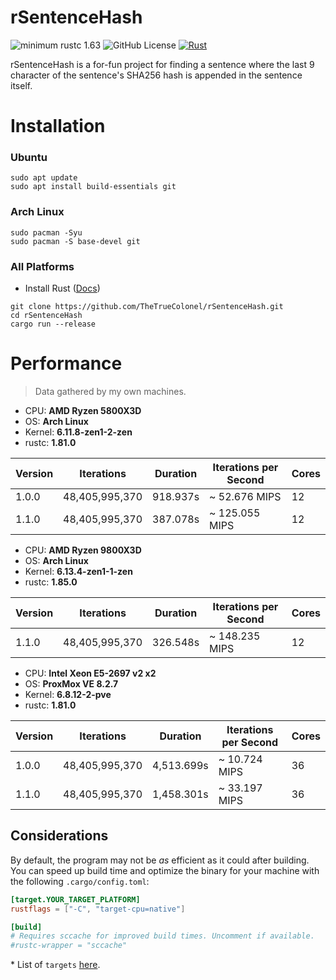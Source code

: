 # rSentenceHash

![minimum rustc 1.63](https://img.shields.io/badge/rustc-1.63+-red.svg)
![GitHub License](https://img.shields.io/github/license/thetruecolonel/rSentenceHash)
[![Rust](https://github.com/TheTrueColonel/rSentenceHash/actions/workflows/build.yml/badge.svg?branch=main)](https://github.com/TheTrueColonel/rSentenceHash/actions/workflows/build.yml)

rSentenceHash is a for-fun project for finding a sentence where the last 9 character of the sentence's SHA256 hash
is appended in the sentence itself.

# Installation

### Ubuntu

```shell
sudo apt update
sudo apt install build-essentials git
```

### Arch Linux

```shell
sudo pacman -Syu
sudo pacman -S base-devel git
```

### All Platforms

- Install Rust ([Docs][rust-install])

```shell
git clone https://github.com/TheTrueColonel/rSentenceHash.git
cd rSentenceHash
cargo run --release
```

# Performance

> Data gathered by my own machines.

- CPU: **AMD Ryzen 5800X3D**
- OS: **Arch Linux**
- Kernel: **6.11.8-zen1-2-zen**
- rustc: **1.81.0**

| Version | Iterations     | Duration | Iterations per Second | Cores |
|---------|----------------|----------|-----------------------|-------|
| 1.0.0   | 48,405,995,370 | 918.937s | ~ 52.676 MIPS         | 12    |
| 1.1.0   | 48,405,995,370 | 387.078s | ~ 125.055 MIPS        | 12    |

- CPU: **AMD Ryzen 9800X3D**
- OS: **Arch Linux**
- Kernel: **6.13.4-zen1-1-zen**
- rustc: **1.85.0**

| Version | Iterations     | Duration | Iterations per Second | Cores |
|---------|----------------|----------|-----------------------|-------|
| 1.1.0   | 48,405,995,370 | 326.548s | ~ 148.235 MIPS        | 12    |


- CPU: **Intel Xeon E5-2697 v2 x2**
- OS: **ProxMox VE 8.2.7**
- Kernel: **6.8.12-2-pve**
- rustc: **1.81.0**

| Version | Iterations     | Duration   | Iterations per Second | Cores |
|---------|----------------|------------|-----------------------|-------|
| 1.0.0   | 48,405,995,370 | 4,513.699s | ~ 10.724 MIPS         | 36    |
| 1.1.0   | 48,405,995,370 | 1,458.301s | ~ 33.197 MIPS         | 36    |

## Considerations

By default, the program may not be *as* efficient as it could after building.
You can speed up build time and optimize the binary for your machine with the following `.cargo/config.toml`:


```toml
[target.YOUR_TARGET_PLATFORM]
rustflags = ["-C", "target-cpu=native"]

[build]
# Requires sccache for improved build times. Uncomment if available.
#rustc-wrapper = "sccache"
```

\* List of `targets` [here][rust-platform-support].

[rust-install]: https://doc.rust-lang.org/cargo/getting-started/installation.html
[rust-platform-support]: https://doc.rust-lang.org/nightly/rustc/platform-support.html